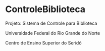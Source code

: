 # ControleBiblioteca

Projeto: Sistema de Controle para Biblioteca

Universidade Federal do Rio Grande do Norte

Centro de Ensino Superior do Seridó
